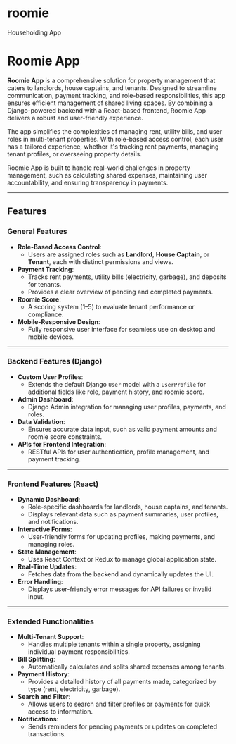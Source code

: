# roomie

Householding App

# Roomie App

**Roomie App** is a comprehensive solution for property management that caters to landlords, house captains, and tenants. Designed to streamline communication, payment tracking, and role-based responsibilities, this app ensures efficient management of shared living spaces. By combining a Django-powered backend with a React-based frontend, Roomie App delivers a robust and user-friendly experience.

The app simplifies the complexities of managing rent, utility bills, and user roles in multi-tenant properties. With role-based access control, each user has a tailored experience, whether it's tracking rent payments, managing tenant profiles, or overseeing property details.

Roomie App is built to handle real-world challenges in property management, such as calculating shared expenses, maintaining user accountability, and ensuring transparency in payments.

---

## Features

### General Features

- **Role-Based Access Control**:
  - Users are assigned roles such as **Landlord**, **House Captain**, or **Tenant**, each with distinct permissions and views.
- **Payment Tracking**:
  - Tracks rent payments, utility bills (electricity, garbage), and deposits for tenants.
  - Provides a clear overview of pending and completed payments.
- **Roomie Score**:
  - A scoring system (1–5) to evaluate tenant performance or compliance.
- **Mobile-Responsive Design**:
  - Fully responsive user interface for seamless use on desktop and mobile devices.

---

### Backend Features (Django)

- **Custom User Profiles**:
  - Extends the default Django `User` model with a `UserProfile` for additional fields like role, payment history, and roomie score.
- **Admin Dashboard**:
  - Django Admin integration for managing user profiles, payments, and roles.
- **Data Validation**:
  - Ensures accurate data input, such as valid payment amounts and roomie score constraints.
- **APIs for Frontend Integration**:
  - RESTful APIs for user authentication, profile management, and payment tracking.

---

### Frontend Features (React)

- **Dynamic Dashboard**:
  - Role-specific dashboards for landlords, house captains, and tenants.
  - Displays relevant data such as payment summaries, user profiles, and notifications.
- **Interactive Forms**:
  - User-friendly forms for updating profiles, making payments, and managing roles.
- **State Management**:
  - Uses React Context or Redux to manage global application state.
- **Real-Time Updates**:
  - Fetches data from the backend and dynamically updates the UI.
- **Error Handling**:
  - Displays user-friendly error messages for API failures or invalid input.

---

### Extended Functionalities

- **Multi-Tenant Support**:
  - Handles multiple tenants within a single property, assigning individual payment responsibilities.
- **Bill Splitting**:
  - Automatically calculates and splits shared expenses among tenants.
- **Payment History**:
  - Provides a detailed history of all payments made, categorized by type (rent, electricity, garbage).
- **Search and Filter**:
  - Allows users to search and filter profiles or payments for quick access to information.
- **Notifications**:
  - Sends reminders for pending payments or updates on completed transactions.
